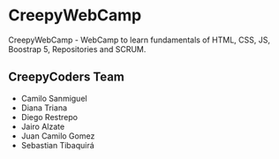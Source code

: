 # CreepyWebCamp
CreepyWebCamp - WebCamp to learn fundamentals of HTML, CSS, JS, Boostrap 5, Repositories and SCRUM.

## CreepyCoders Team
* Camilo Sanmiguel
* Diana Triana
* Diego Restrepo
* Jairo Alzate
* Juan Camilo Gomez
* Sebastian Tibaquirá
